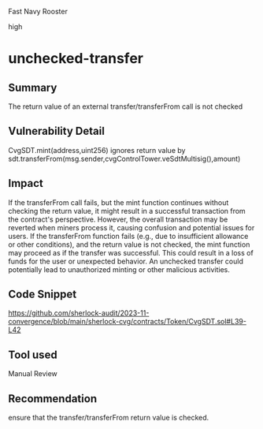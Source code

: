 Fast Navy Rooster

high

# unchecked-transfer

## Summary
The return value of an external transfer/transferFrom call is not checked
## Vulnerability Detail
CvgSDT.mint(address,uint256) ignores return value by sdt.transferFrom(msg.sender,cvgControlTower.veSdtMultisig(),amount)
## Impact
If the transferFrom call fails, but the mint function continues without checking the return value, it might result in a successful transaction from the contract's perspective. However, the overall transaction may be reverted when miners process it, causing confusion and potential issues for users.
If the transferFrom function fails (e.g., due to insufficient allowance or other conditions), and the return value is not checked, the mint function may proceed as if the transfer was successful. This could result in a loss of funds for the user or unexpected behavior.
An unchecked transfer could potentially lead to unauthorized minting or other malicious activities.
## Code Snippet
https://github.com/sherlock-audit/2023-11-convergence/blob/main/sherlock-cvg/contracts/Token/CvgSDT.sol#L39-L42
## Tool used

Manual Review

## Recommendation
ensure that the transfer/transferFrom return value is checked.